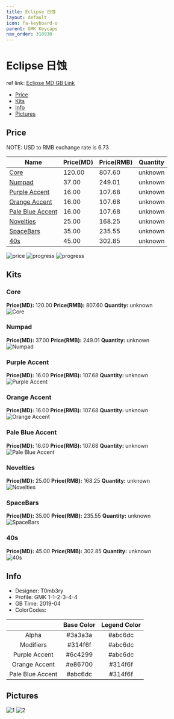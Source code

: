 ```yaml
---
title: Eclipse 日蚀
layout: default
icon: fa-keyboard-o
parent: GMK Keycaps
nav_order: 310930
---
```


# Eclipse 日蚀

ref link: [Eclipse MD GB Link](https://www.massdrop.com/buy/massdrop-x-t0mb3ry-gmk-eclipse-custom-keycap-set)

* [Price](#price)
* [Kits](#kits)
* [Info](#info)
* [Pictures](#pictures)


## Price  
NOTE: USD to RMB exchange rate is 6.73

| Name          | Price(MD)    |  Price(RMB) | Quantity |
| ------------- | ------------ |  ---------- | -------- |
|[Core](#core)|120.00|807.60|unknown|
|[Numpad](#numpad)|37.00|249.01|unknown|
|[Purple Accent](#purple-accent)|16.00|107.68|unknown|
|[Orange Accent](#orange-accent)|16.00|107.68|unknown|
|[Pale Blue Accent](#pale-blue-accent)|16.00|107.68|unknown|
|[Novelties](#novelties)|25.00|168.25|unknown|
|[SpaceBars](#spacebars)|35.00|235.55|unknown|
|[40s](#40s)|45.00|302.85|unknown|

<img src="{{ 'assets/images/gmk-keycaps/eclipse/price.jpg' | relative_url }}" alt="price" class="image featured">
<img src="{{ 'assets/images/gmk-keycaps/eclipse/progress2.png' | relative_url }}" alt="progress" class="image featured">
<img src="{{ 'assets/images/gmk-keycaps/eclipse/progress1.png' | relative_url }}" alt="progress" class="image featured">


## Kits
### Core
**Price(MD):** 120.00    **Price(RMB):** 807.60    **Quantity:** unknown  
<img src="{{ 'assets/images/gmk-keycaps/eclipse/kits_pics/core.jpg' | relative_url }}" alt="Core" class="image featured">

### Numpad
**Price(MD):** 37.00    **Price(RMB):** 249.01    **Quantity:** unknown  
<img src="{{ 'assets/images/gmk-keycaps/eclipse/kits_pics/numpad.jpg' | relative_url }}" alt="Numpad" class="image featured">

### Purple Accent
**Price(MD):** 16.00    **Price(RMB):** 107.68    **Quantity:** unknown  
<img src="{{ 'assets/images/gmk-keycaps/eclipse/kits_pics/purple-accent.jpg' | relative_url }}" alt="Purple Accent" class="image featured">

### Orange Accent
**Price(MD):** 16.00    **Price(RMB):** 107.68    **Quantity:** unknown  
<img src="{{ 'assets/images/gmk-keycaps/eclipse/kits_pics/orange-accent.jpg' | relative_url }}" alt="Orange Accent" class="image featured">

### Pale Blue Accent
**Price(MD):** 16.00    **Price(RMB):** 107.68    **Quantity:** unknown  
<img src="{{ 'assets/images/gmk-keycaps/eclipse/kits_pics/pale-blue-accent.jpg' | relative_url }}" alt="Pale Blue Accent" class="image featured">

### Novelties
**Price(MD):** 25.00    **Price(RMB):** 168.25    **Quantity:** unknown  
<img src="{{ 'assets/images/gmk-keycaps/eclipse/kits_pics/novelties.jpg' | relative_url }}" alt="Novelties" class="image featured">

### SpaceBars
**Price(MD):** 35.00    **Price(RMB):** 235.55    **Quantity:** unknown  
<img src="{{ 'assets/images/gmk-keycaps/eclipse/kits_pics/spacebars.jpg' | relative_url }}" alt="SpaceBars" class="image featured">

### 40s
**Price(MD):** 45.00    **Price(RMB):** 302.85    **Quantity:** unknown  
<img src="{{ 'assets/images/gmk-keycaps/eclipse/kits_pics/40s.jpg' | relative_url }}" alt="40s" class="image featured">


## Info
* Designer: T0mb3ry
* Profile: GMK 1-1-2-3-4-4
* GB Time: 2019-04
* ColorCodes: 

| |Base Color     | Legend Color
| :-------------: | :-------------: | :------------:
|Alpha|#3a3a3a|#abc6dc
|Modifiers|#314f6f|#abc6dc
|Purple Accent|#6c4299|#abc6dc
|Orange Accent|#e86700|#314f6f
|Pale Blue Accent|#abc6dc|#314f6f


## Pictures
<img src="{{ 'assets/images/gmk-keycaps/eclipse/rendering_pics/1.jpg' | relative_url }}" alt="1" class="image featured">
<img src="{{ 'assets/images/gmk-keycaps/eclipse/rendering_pics/2.jpg' | relative_url }}" alt="2" class="image featured">
